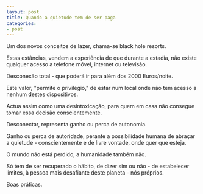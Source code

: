 ```yaml
---
layout: post
title: Quando a quietude tem de ser paga
categories:
- post
---
```

Um dos novos conceitos de lazer, chama-se black hole resorts.

Estas estâncias, vendem a experiência de que durante a estadia, não existe qualquer acesso a telefone móvel, internet ou televisão. 

Desconexão total -  que poderá ir para além dos 2000 Euros/noite.

Este valor, "permite o privilégio," de estar num local onde não tem acesso a nenhum destes dispositivos.

Actua assim como uma desintoxicação, para quem em casa não consegue tomar essa decisão conscientemente. 

Desconectar, representa ganho ou perca de autonomia.

Ganho ou perca de autoridade, perante a possibilidade humana de abraçar a quietude - conscientemente e de livre vontade, onde quer que esteja. 

O mundo não está perdido, a humanidade também não. 

Só tem de ser recuperado o hábito, de dizer sim ou não - de estabelecer limites, à pessoa mais desafiante deste planeta - nós próprios. 

Boas práticas.

